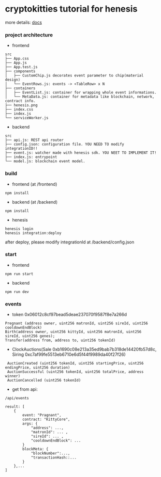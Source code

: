 # cryptokitties tutorial for henesis

more details: [docs](https://docs.henesis.io)
### project architecture 
- frontend
```
src
├── App.css
├── App.js
├── App.test.js
├── components
│   ├── CustomChip.js decorates event parameter to chip(material design)
│   └── EventRows.js: events -> <TableRow> x N 
├── containers
│   ├── EventList.js: container for wrapping whole event informations.
│   └── MetaData.js: container for metadata like blockchain, network, contract info.
├── henesis.png
├── index.css
├── index.js
└── serviceWorker.js
```
- backend
```
src
├── api.js: REST api router
├── config.json: configuration file. YOU NEED TO modify integrationID!!
├── event.js: watcher made with henesis sdk. YOU NEET TO IMPLEMENT IT!
├── index.js: entrypoint
└── model.js: blockchain event model. 
```

### build

- frontend (at /frontend)
```
npm install
```
- backend (at /backend)
```
npm install
```

- henesis
```
henesis login
henesis integration:deploy
```
after deploy, please modify integrationId at /backend/config.json


### start

- frontend
```
npm run start
```

- backend
```
npm run dev
```

### events

- token 0x06012c8cf97bead5deae237070f9587f8e7a266d
```
Pregnant (address owner, uint256 matronId, uint256 sireId, uint256 cooldownEndBlock)
Birth(address owner, uint256 kittyId, uint256 matronId, uint256 sireId, uint256 genes);
Transfer(address from, address to, uint256 tokenId)
```

- ClockAuctions(Sale 0xb1690c08e213a35ed9bab7b318de14420fb57d8c, Siring 0xc7af99fe5513eb6710e6d5f44f9989da40f27f26)
```
 AuctionCreated (uint256 tokenId, uint256 startingPrice, uint256 endingPrice, uint256 duration)
 AuctionSuccessful (uint256 tokenId, uint256 totalPrice, address winner)
 AuctionCancelled (uint256 tokenId)
```
- get from api:
```
/api/events

result: [
    {
        event: "Pragnant",
        contract: "KittyCore",
        args: {
            "address": ...,
            "matronId": ... ,
            "sireId": ... ,
            "cooldownEndBlock": ...
        }
        blockMeta: {
            "blockNumber":...,
            "transactionHash::...
        }
    },...
]
```
